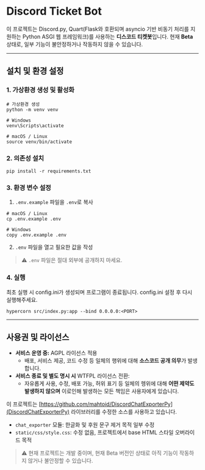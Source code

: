 # Discord Ticket Bot

이 프로젝트는 Discord.py, Quart(Flask와 호환되며 asyncio 기반 비동기 처리를 지원하는 Python ASGI 웹 프레임워크)를 사용하는 **디스코드 티켓봇**입니다.
현재 **Beta** 상태로, 일부 기능이 불안정하거나 작동하지 않을 수 있습니다.

---

## 설치 및 환경 설정

### 1. 가상환경 생성 및 활성화

```
# 가상환경 생성
python -m venv venv

# Windows
venv\Scripts\activate

# macOS / Linux
source venv/bin/activate
```

### 2. 의존성 설치

```
pip install -r requirements.txt
```

### 3. 환경 변수 설정

1. `.env.example` 파일을 `.env`로 복사

```
# macOS / Linux
cp .env.example .env

# Windows
copy .env.example .env
```

2. `.env` 파일을 열고 필요한 값을 작성


> ⚠️ `.env` 파일은 절대 외부에 공개하지 마세요.

### 4. 실행

최초 실행 시 config.ini가 생성되며 프로그램이 종료됩니다. config.ini 설정 후 다시 실행해주세요.
```
hypercorn src/index.py:app --bind 0.0.0.0:<PORT>
```
---

## 사용권 및 라이선스
- **서비스 운영 중:** AGPL 라이선스 적용  
  - 배포, 서비스 제공, 코드 수정 등 일체의 행위에 대해 **소스코드 공개 의무**가 발생합니다.
- **서비스 종료 및 별도 명시 시** WTFPL 라이선스 전환:
  - 자유롭게 사용, 수정, 배포 가능, 허위 표기 등 일체의 헹위에 대해 **어떤 제약도 발생하지 않으며** 이로인해 발생하는 모든 책임은 사용자에게 있습니다.

이 프로젝트는 [https://github.com/mahtoid/DiscordChatExporterPy](DiscordChatExporterPy) 라이브러리를 수정한 소스를 사용하고 있습니다.
- `chat_exporter` 모듈: 한글화 및 후원 문구 제거 목적 일부 수정
- `static/css/style.css`: 수정 없음, 프로젝트에서 base HTML 스타일 오버라이드 목적

> ⚠️ 현재 프로젝트는 개발 중이며, 현재 Beta 버전인 상태로 아직 기능이 작동하지 않거나 불안정할 수 있습니다.

